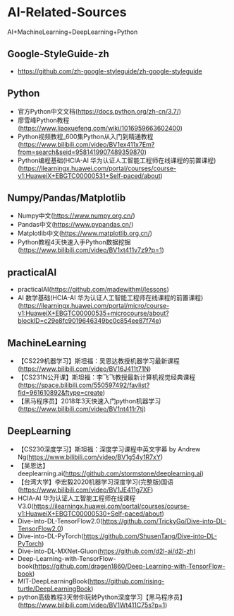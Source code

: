 # AI-Related-Sources
AI+MachineLearning+DeepLearning+Python

## Google-StyleGuide-zh 
- https://github.com/zh-google-styleguide/zh-google-styleguide

## Python
- 官方Python中文文档(https://docs.python.org/zh-cn/3.7/)
- 廖雪峰Python教程(https://www.liaoxuefeng.com/wiki/1016959663602400)
- Python视频教程_600集Python从入门到精通教程(https://www.bilibili.com/video/BV1ex411x7Em?from=search&seid=9581419907489359870)
- Python编程基础(HCIA-AI 华为认证人工智能工程师在线课程的前置课程)(https://ilearningx.huawei.com/portal/courses/course-v1:HuaweiX+EBGTC00000531+Self-paced/about)

## Numpy/Pandas/Matplotlib
- Numpy中文(https://www.numpy.org.cn/)
- Pandas中文(https://www.pypandas.cn/)
- Matplotlib中文(https://www.matplotlib.org.cn/)
- Python教程4天快速入手Python数据挖掘(https://www.bilibili.com/video/BV1xt411v7z9?p=1)

## practicalAI
- practicalAI(https://github.com/madewithml/lessons)
- AI 数学基础(HCIA-AI 华为认证人工智能工程师在线课程的前置课程)(https://ilearningx.huawei.com/portal/micro/course-v1:HuaweiX+EBGTC00000535+microcourse/about?blockID=c29e8fc9019646349bc0c854ee87f74e)

## MachineLearning
- 【CS229机器学习】斯坦福：吴恩达教授机器学习最新课程(https://www.bilibili.com/video/BV16J411t71N)
- 【CS231N公开课】斯坦福：李飞飞教授最新计算机视觉经典课程(https://space.bilibili.com/550597492/favlist?fid=961610892&ftype=create)
- 【黑马程序员】2018年3天快速入门python机器学习(https://www.bilibili.com/video/BV1nt411r7tj)

## DeepLearning
- 【CS230深度学习】斯坦福：深度学习课程中英文字幕 by Andrew Ng(https://www.bilibili.com/video/BV1g54y1R7xY)
- 【吴恩达】deeplearning.ai(https://github.com/stormstone/deeplearning.ai)
- 【台湾大学】李宏毅2020机器学习深度学习(完整版)国语(https://www.bilibili.com/video/BV1JE411g7XF) 
- HCIA-AI 华为认证人工智能工程师在线课程V3.0(https://ilearningx.huawei.com/portal/courses/course-v1:HuaweiX+EBGTC00000530+Self-paced/about)
- Dive-into-DL-TensorFlow2.0(https://github.com/TrickyGo/Dive-into-DL-TensorFlow2.0)
- Dive-into-DL-PyTorch(https://github.com/ShusenTang/Dive-into-DL-PyTorch)
- Dive-into-DL-MXNet-Gluon(https://github.com/d2l-ai/d2l-zh)
- Deep-Learning-with-TensorFlow-book(https://github.com/dragen1860/Deep-Learning-with-TensorFlow-book)
- MIT-DeepLearningBook(https://github.com/rising-turtle/DeepLearningBook)
- python高级教程3天带你玩转Python深度学习【黑马程序员】(https://www.bilibili.com/video/BV1Wt411C75s?p=1)


